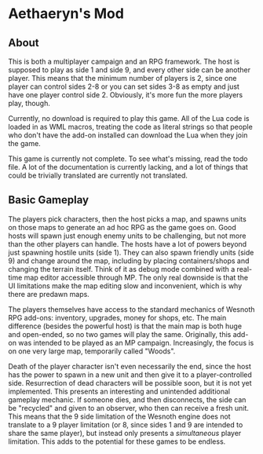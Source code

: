 Aethaeryn's Mod
===============

About
-----

This is both a multiplayer campaign and an RPG framework. The host is
supposed to play as side 1 and side 9, and every other side can be
another player. This means that the minimum number of players is 2,
since one player can control sides 2-8 or you can set sides 3-8 as
empty and just have one player control side 2. Obviously, it's more
fun the more players play, though.

Currently, no download is required to play this game. All of the Lua
code is loaded in as WML macros, treating the code as literal strings
so that people who don't have the add-on installed can download the
Lua when they join the game.

This game is currently not complete. To see what's missing, read the
todo file. A lot of the documentation is currently lacking, and a lot
of things that could be trivially translated are currently not
translated.

Basic Gameplay
--------------

The players pick characters, then the host picks a map, and spawns
units on those maps to generate an ad hoc RPG as the game goes
on. Good hosts will spawn just enough enemy units to be challenging,
but not more than the other players can handle. The hosts have a lot
of powers beyond just spawning hostile units (side 1). They can also
spawn friendly units (side 9) and change around the map, including by
placing containers/shops and changing the terrain itself. Think of it
as debug mode combined with a real-time map editor accessible through
MP. The only real downside is that the UI limitations make the map
editing slow and inconvenient, which is why there are predawn maps.

The players themselves have access to the standard mechanics of
Wesnoth RPG add-ons: inventory, upgrades, money for shops, etc. The
main difference (besides the powerful host) is that the main map is
both huge and open-ended, so no two games will play the
same. Originally, this add-on was intended to be played as an MP
campaign. Increasingly, the focus is on one very large map,
temporarily called "Woods".

Death of the player character isn't even necessarily the end, since
the host has the power to spawn in a new unit and then give it to a
player-controlled side. Resurrection of dead characters will be
possible soon, but it is not yet implemented. This presents an
interesting and unintended additional gameplay mechanic. If someone
dies, and then disconnects, the side can be "recycled" and given to an
observer, who then can receive a fresh unit. This means that the 9
side limitation of the Wesnoth engine does not translate to a 9 player
limitation (or 8, since sides 1 and 9 are intended to share the same
player), but instead only presents a *simultaneous* player
limitation. This adds to the potential for these games to be endless.

